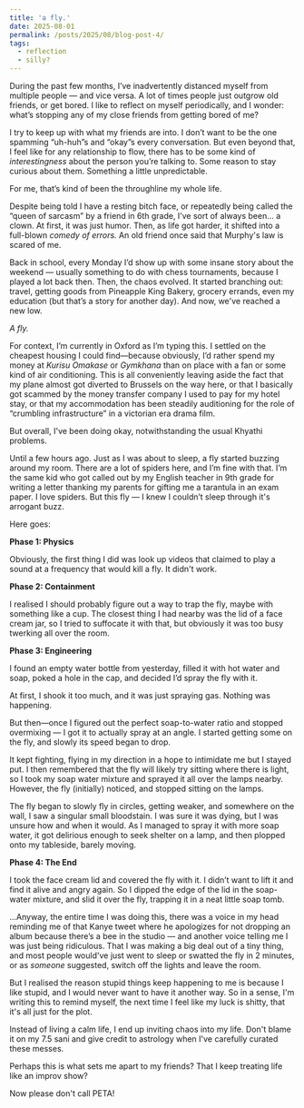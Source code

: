 ```yaml
---
title: 'a fly.'
date: 2025-08-01
permalink: /posts/2025/08/blog-post-4/
tags:
  - reflection
  - silly?
---
```


During the past few months, I’ve inadvertently distanced myself from multiple people — and vice versa. A lot of times people just outgrow old friends, or get bored. I like to reflect on myself periodically, and I wonder: what’s stopping any of my close friends from getting bored of me?

I try to keep up with what my friends are into. I don’t want to be the one spamming “uh-huh”s and “okay”s every conversation. But even beyond that, I feel like for any relationship to flow, there has to be some kind of _interestingness_ about the person you’re talking to. Some reason to stay curious about them. Something a little unpredictable.

For me, that’s kind of been the throughline my whole life.

Despite being told I have a resting bitch face, or repeatedly being called the “queen of sarcasm” by a friend in 6th grade, I’ve sort of always been... a clown. At first, it was just humor. Then, as life got harder, it shifted into a full-blown _comedy of errors._ An old friend once said that Murphy's law is scared of me.

Back in school, every Monday I’d show up with some insane story about the weekend — usually something to do with chess tournaments, because I played a lot back then. Then, the chaos evolved. It started branching out: travel, getting goods from Pineapple King Bakery, grocery errands, even my education (but that’s a story for another day). And now, we've reached a new low.

_A fly._

For context, I’m currently in Oxford as I’m typing this. I settled on the cheapest housing I could find—because obviously, I’d rather spend my money at _Kurisu Omakase_ or _Gymkhana_ than on place with a fan or some kind of air conditioning. This is all conveniently leaving aside the fact that my plane almost got diverted to Brussels on the way here, or that I basically got scammed by the money transfer company I used to pay for my hotel stay, or that my accommodation has been steadily auditioning for the role of “crumbling infrastructure” in a victorian era drama film.

But overall, I've been doing okay, notwithstanding the usual Khyathi problems. 

Until a few hours ago. Just as I was about to sleep, a fly started buzzing around my room. There are a lot of spiders here, and I’m fine with that. I’m the same kid who got called out by my English teacher in 9th grade for writing a letter thanking my parents for gifting me a tarantula in an exam paper. I love spiders. But this fly — I knew I couldn’t sleep through it's arrogant buzz.

Here goes:

**Phase 1: Physics**

Obviously, the first thing I did was look up videos that claimed to play a sound at a frequency that would kill a fly. It didn't work.

**Phase 2: Containment**

I realised I should probably figure out a way to trap the fly, maybe with something like a cup. The closest thing I had nearby was the lid of a face cream jar, so I tried to suffocate it with that, but obviously it was too busy twerking all over the room.

**Phase 3: Engineering**

I found an empty water bottle from yesterday, filled it with hot water and soap, poked a hole in the cap, and decided I’d spray the fly with it.

At first, I shook it too much, and it was just spraying gas. Nothing was happening.

But then—once I figured out the perfect soap-to-water ratio and stopped overmixing — I got it to actually spray at an angle. I started getting some on the fly, and slowly its speed began to drop.

It kept fighting, flying in my direction in a hope to intimidate me but I stayed put. I then remembered that the fly will likely try sitting where there is light, so I took my soap water mixture and sprayed it all over the lamps nearby. However, the fly (initially) noticed, and stopped sitting on the lamps.

The fly began to slowly fly in circles, getting weaker, and somewhere on the wall, I saw a singular small bloodstain. I was sure it was dying, but I was unsure how and when it would. As I managed to spray it with more soap water, it got delirious enough to seek shelter on a lamp, and then plopped onto my tableside, barely moving.

**Phase 4: The End**

I took the face cream lid and covered the fly with it. I didn’t want to lift it and find it alive and angry again. So I dipped the edge of the lid in the soap-water mixture, and slid it over the fly, trapping it in a neat little soap tomb.

...Anyway, the entire time I was doing this, there was a voice in my head reminding me of that Kanye tweet where he apologizes for not dropping an album because there’s a bee in the studio — and another voice telling me I was just being ridiculous. That I was making a big deal out of a tiny thing, and most people would've just went to sleep or swatted the fly in 2 minutes, or as _someone_ suggested, switch off the lights and leave the room.

But I realised the reason stupid things keep happening to me is because I like stupid, and I would never want to have it another way. So in a sense, I'm writing this to remind myself, the next time I feel like my luck is shitty, that it's all just for the plot.

Instead of living a calm life, I end up inviting chaos into my life. Don't blame it on my 7.5 sani and give credit to astrology when I've carefully curated these messes. 

Perhaps this is what sets me apart to my friends? That I keep treating life like an improv show?

Now please don't call PETA!
